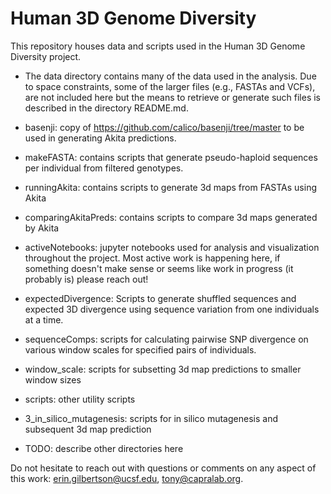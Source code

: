 # Human 3D Genome Diversity

This repository houses data and scripts used in the Human 3D Genome Diversity project.

- The data directory contains many of the data used in the analysis. Due to space constraints, some of the larger files (e.g., FASTAs and VCFs), are not included here but the means to retrieve or generate such files is described in the directory README.md.
- basenji: copy of https://github.com/calico/basenji/tree/master to be used in generating Akita predictions. 
- makeFASTA: contains scripts that generate pseudo-haploid sequences per individual from filtered genotypes.
- runningAkita: contains scripts to generate 3d maps from FASTAs using Akita
- comparingAkitaPreds: contains scripts to compare 3d maps generated by Akita
- activeNotebooks: jupyter notebooks used for analysis and visualization throughout the project. Most active work is happening here, if something doesn't make sense or seems like work in progress (it probably is) please reach out!
- expectedDivergence: Scripts to generate shuffled sequences and expected 3D divergence using sequence variation from one individuals at a time.
- sequenceComps: scripts for calculating pairwise SNP divergence on various window scales for specified pairs of individuals.
- window_scale: scripts for subsetting 3d map predictions to smaller window sizes
- scripts: other utility scripts
- 3_in_silico_mutagenesis: scripts for in silico mutagenesis and subsequent 3d map prediction


- TODO: describe other directories here

Do not hesitate to reach out with questions or comments on any aspect of this work: erin.gilbertson@ucsf.edu, tony@capralab.org.
